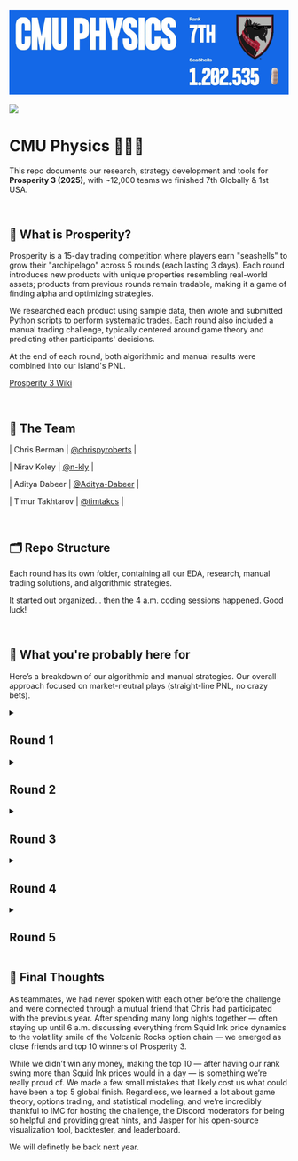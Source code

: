 
![](images/tUzNeX.gif)

![](imgages/island_photo.png)

# CMU Physics 🐚🐚🐚 
This repo documents our research, strategy development and tools for **Prosperity 3 (2025)**, with ~12,000 teams we finished 7th Globally & 1st USA.

<br>

## 📜 What is Prosperity?

Prosperity is a 15-day trading competition where players earn "seashells" to grow their "archipelago" across 5 rounds (each lasting 3 days). Each round introduces new products with unique properties resembling real-world assets; products from previous rounds remain tradable, making it a game of finding alpha and optimizing strategies.

We researched each product using sample data, then wrote and submitted Python scripts to perform systematic trades. Each round also included a manual trading challenge, typically centered around game theory and predicting other participants' decisions.

At the end of each round, both algorithmic and manual results were combined into our island's PNL.

[Prosperity 3 Wiki](https://imc-prosperity.notion.site/Prosperity-3-Wiki-19ee8453a09380529731c4e6fb697ea4)

<br>

## 👥 The Team
| Chris Berman | [@chrispyroberts](https://github.com/chrispyroberts) |

| Nirav Koley | [@n-kly](https://github.com/n-kly) |

| Aditya Dabeer | [@Aditya-Dabeer](https://github.com/Aditya-Dabeer) |

| Timur Takhtarov | [@timtakcs](https://github.com/timtakcs) | 

<br>

## 🗂 Repo Structure
Each round has its own folder, containing all our EDA, research, manual trading solutions, and algorithmic strategies.

It started out organized... then the 4 a.m. coding sessions happened. Good luck!

<br>

## 🧠 What you're probably here for

Here’s a breakdown of our algorithmic and manual strategies. Our overall approach focused on market-neutral plays (straight-line PNL, no crazy bets).

<details>
<summary><h2>Round 1</h2></summary>
  
<h3>Algo</h3>

Round 1 introduced 3 new products: Rainforest Resin, Kelp, and Squid Ink. All of these products were relatively distinct but traded like stocks would in the real world -- nothing fancy just an order book and market price.

Round 1 introduced three new products: Rainforest Resin, Kelp, and Squid Ink — all traded like real-world stocks with basic order books and market prices.

- Rainforest Resin was the easiest and most consistent to trade. The fair value hovered around 10,000 seashells with almost no drift ($\pm$4 seashells). We market took anytime bids were above 10,000 or asks below 10,000, and market made inside the spread. Additionally, we exploited standing orders exactly at fair value to better balance our long/short positions, significantly boosting our PNL.

- Kelp was trickier, showing mild drift and volatility. We found a persistent market maker whose mid-price effectively defined the real-time fair value, and confirmed this by submitting an order to buy 1 kelp and holding until the end of the day comparing the final PNL to our buy price. Using this mid-price, we applied the same market making/taking strategy as Resin, without adding any directional bias given the low volatility (~40 seashells over 10,000 steps).

- Squid Ink was pure chaos — with regular 100 seashell swings within a single step and no obvious structure despite IMC’s hints. We tested rolling z-scores, volatility breakouts, and MACD signals without finding any consistent edge. Ultimately, we reused the Kelp/Resin strategy here, but due to random massive price spikes, PNL was extremely volatile. We chose to gamble and submit as-is for Round 1.

<h3>Manual</h3>
  
This manual was pretty simple, it was a currency exchange problem were it was possible to exchange currencies in a way to profit of of it. All we had to do was a breadth first search across all possible currency conversions.

See [Leetcode 3387. Maximize Amount After Two Days of Conversions](https://leetcode.com/problems/maximize-amount-after-two-days-of-conversions/description/).

<h3>Results and Post-Round Analysis</h3>

First-round results were controversial. It became clear the website’s "sample data" was actually the first 1000 timestamps of live day 1 data, allowing teams to hardcode trades. Combined with Squid Ink spiking against our market making position, **we initially finished 771st.**

**After the round was re-run (hardcoding was ruled cheating), we shot up to 9th place** with a total PNL of 107,237 seashells (43,243 algo + 44,340 manual). We got lucky on the re-run — Squid Ink spiked in our favor instead of against us. The top 3 teams still finished ~100k seashells ahead of everyone else, but we were within a few thousand seashells of 4th.

Afterward, we decided Squid Ink was too volatile for full-size market making. We adapted by only allocating 10% of our position to it, cutting PNL by about 50%, but added a spike detection system:

- We used a rolling standard deviation on price differences.

- If the rolling std > 20, we fully entered a position opposite to the recent price move.

This adjustment made Squid Ink PNL much more stable across all days.

![](images/squid_ink.png)


---

</details>

<details>
<summary><h2>Round 2</h2></summary>
  
<h3>Algo</h3>
Round 2 introduced new products: CROISSANTS, JAMS, DJEMBES, PICNIC_BASKET1, and PICNIC_BASKET2.

- PICNIC_BASKET1 contained 6 Croissants, 3 Jams, and 1 Djembe.

- PICNIC_BASKET2 contained 4 Croissants and 2 Jams.

We recognized the structure from previous years and analyzed the price difference between each basket and its components. The basket premiums appeared mean-reverting, so we hard-coded the mean from bottle data, used a short rolling window for standard deviation, and calculated rolling z-scores:

- When z-score > 20, we shorted the basket and longed the constituents.

- When z-score < -20, we did the opposite.

This hedging isolated and traded the basket premium directly.

![](images/basket_premiums.png)

We ran into a problem with this though. The position limits prevented fully hedging both baskets simultaneously. To fix this, we did a few things

- We focused on the difference in basket premiums between Basket 1 and Basket 2.

- Used the z-score (Basket1 premium - Basket2 premium) as entry and exits, using the same 20 and -20 scores for entry/exits, then hedging accordingly.

Using this strategy used the following of our position limits:

- 100% of Basket 1’s position limit,

- 60% of Basket 2’s limit.

We did z-score trading with the remaining 40% of position limit on Basket 2, but had to limit it to 32% because we couldn't perfectly hedge due to position limits on the constituents. The remaining 8% of Basket 2’s position limit was unused — so we deployed it by market making (taking advantage of ~7–10 seashell spreads).

Overall, this strategy allowed us to fully utilize 100% of allowed position limits while minimizing unhedged risk.
Market making with the leftover 8% added ~5k seashells/day in backtests with very low volatility.

Chris also spotted suspicious trade quantity 15 patterns at highs/lows for Squid Ink and Croissants — hinting at potential price signals. However, it was too late to build a reliable strategy around them, so we planned to revisit this idea in Round 5.

![](images/squid_ink_trades.png)

<h3>Manual</h3>

This round’s manual was particularly interesting: we could select up to two out of ten shipping containers, each with different multipliers and inhabitants. Profit from a container depended not just on its multiplier, but also on how many players picked it:

> PNL = (10,000 × Multiplier) / (Number of inhabitants + % of total selections that picked this container)

The first container choice was free, but opening a second cost 50,000 SeaShells. We built a simpler greedy Monte Carlo that converged to a Nash equilbrium for selection rates across all containers.

![](images/containers_nash.png)

When we ran the numbers, we found that the Nash equilibrium values for the containers were consistently below 50,000 SeaShells meaning that opening a second container would almost always be a losing play. From this point on, we decided to only focus on selecting one container, believing that hedging across two was too risky given the low payouts.

On top of the Nash equilibrium strategy, we built a set of priors based on how we thought players would actually behave, the goal with these assumptions was to try and price in how people might act (beyond just following the nash). These alternative strategies ranged a lot from just random selection to phsycolgoical bias (the number 7 & 3 are well-documented to be more 'likeable' to humans and thus picked more frequently when asked to pick a number from 1-10)  Our hypothesis was that:

- 15% of players would play according to Nash equilibrium,
- 50% would choose randomly,
- 20% would gravitate toward “nice numbers” (multipliers like 73, 17, and 37),
- 10% would misread the prompt and simply pick based on initial EV,
- and 5% would follow the flawed Monte Carlo strategy we had initially come up with.

We re-ran a new Monte Carlo simulation based on these priors and recalculated the EVs of all the containers, aiming to account for both rational and irrational human actors. Ultiamtely we chose to only pick the 80x crate (this was a bad idea).

![](images/updated_nash_containers.png)

<h3>Results and Post-Round Analysis</h3>

Once again, the results were quite controversial. Some teams discovered that the timestamps when bots would trade were exactly the same as the previous year. This meant teams could predict when buy and sell orders would be filled, allowing them to wipe out the entire bid/ask side of an order book, place their own orders above or below, and have them instantly filled — leading to millions in profit per round.

In our opinion (and many others’), this was unfair and not in the spirit of the competition. While only two teams exploited this (they had millions of seashells by this point), the admins decided to disallow this form of hardcoding. After reviewing the code of many teams in the top 25, they asked teams suspected of using this advantage to submit updated versions of their algorithms without the hardcoded behavior, causing several teams to drop significantly on the leaderboard.

As for us, **we moved up to 7th place** with 243,083 seashells, making 102,758 from our algo and 33,087 from the manual.

Looking back on the manual, we definitely underestimated how many players would stick close to Nash equilibrium and overestimated the randomness in player behavior. Additionally, our simulation didn’t properly account for the impact of the "nice numbers" category, leading us to overweight the likelihood of truly random selections. These misjudgments probably contributed the most to our lower ranking in the manual portion of the tournament.

However, it wasn’t a total loss — we took the lessons from this round, updated our priors accordingly, and built a much stronger player modeling system for future decision-based rounds.

</details>

<details>
<summary><h2>Round 3</h2></summary>


<h3>Algo</h3>

This round introduced six new products: Volcanic Rocks and five different Volcanic Rock vouchers with strike prices of 9500, 9750, 10000, 10250, and 10500. These products closely resembled European option contracts and were set to expire in 7 in-game trading days.

Chris handled the analysis for this round. Using a hint provided on the website, he modeled the volatility smile by plotting the moneyness $m_t$ against the implied volatility $v_t$. Moneyness was calculated using the formula: Moneyness was calculated using the following formula $$m_t = log(K / S_t) / \sqrt(TTE)$$ where $K$ is the voucher strike price, $S_t$ is the price of the underlying at some time $t$, and $TTE$ being the time to expiration in years. 

![](images/volatility_smile.png)

Fitting a quadtratic to this we found parameters $a, b, c$ for the equation $$v_t = a \cdot m_t^2 + b \cdot m_t + c$$ allowed us to predict a "fair" implied volatility for any given $m_t$. After coding this up, we found the best way to exploit this was to build a market maker based on the fitted implied volatility. It was an extremely aggressive market maker and would often cross with existing market makers in the order book. We also added functionality to automatically hedge our positions after every timestamp, ensuring we were only exposed to the implied volatility of a contract.

Our backtesting PNL curve was a straight line on most days, indicating we had found a reasonable, direction-neutral strategy. We hypothesized that this was because we were modeling the true IV of the vouchers more accurately. From our backtests, we expected to make around ~80k from all voucher products and ~100k from other products.

A few other things we considered for algo trading this round:

- We analyzed how much we were losing in long voucher positions due to theta decay. Chris found that the vouchers had a maximum annualized theta decay of 800 seashells, meaning that holding a voucher for a year — assuming no changes to the underlying or voucher structure — would result in an 800 seashell loss. He estimated that if we were fully long 200 vouchers, the daily loss due to theta would be approximately 430 seashells:   
  $$
  \frac{800\ \text{seashells per year}}{365\ \text{days per year}} \times 1\ \text{day} \times 200\ \text{vouchers} \approx 430\ \text{seashells per day}
  $$ This loss was negligible compared to the 80k we were making in backtests.
  
- Since we could hold up to 400 Volcanic Rocks and 200 of any voucher, if we went long two different vouchers, we could at best fully hedge two of them assuming each had a delta of 1. To keep things manageable and avoid messy edge cases, we capped all voucher positions at 80. This guaranteed that we could always fully hedge, greatly simplifying our delta hedging logic and making the delta-neutral strategy easy to implement. There was probably a better way to optimize this, but given the time constraints of the challenge, we felt this was a favorable trade-off.

<h3>Manual</h3>
In this round, we had to place **two bids** to acquire **Sea Turtles' Flippers**. Each turtle accepted the **lowest bid above their reserve price**, where reserves were **uniformly distributed** between **160–200** and **250–320**.

For the second bid, a penalty applied if your offer was below the average of all second bids, scaling your profit by:

> $$ p = \left(\frac{320 – \text{average bid}}{320 – \text{your bid}}\right)^3 $$

All acquired Flippers could later be sold for 320 SeaShells each.

For this manual, we took a more systematic approach from the start. First, we isolated the one-bid scenari and ran a Monte Carlo simulation for every possible bid between 160 and 320.  
![](images/1bid_flippers.png)

From this, we found that if we were limited to only one bid, it was clearly optimal to set it at 200 — just at the cutoff before the dead zone of 200–250.

Next, we tackled the two-bid scenario, initially ignoring the impact of the *p* scaling (i.e., assuming no penalty for being under the average second bid). We ran another Monte Carlo simulation where the first bid was fixed at 200, and the second bid varied across the full range from 160 to 320.  
![](images/2bid_flippers.png)

At this point, it became clear that picking 285 for the second bid was the Nash Equilibrium: if all players played optimally (GTO), they would pick 200 first and ~285 second, ensuring their second bid was just above the reserve range and staying above the average.

However, we realized that some players might attempt to undercut the average slightly — placing their second bids just above 285 to exploit players who bid exactly at Nash, thereby pushing their bids below the average and subjecting them to the *p* scaling penalty.

To account for this, we built a new set of priors, this time using continuous probability distributions rather than discrete categories (since bids could be any number within the range). Our assumptions were:

- 10% of players would play perfect Nash,
- 25% would concentrate around the optimal mid-point (tight Nash cluster),
- 49% would pick values slightly higher than the GTO price,
- 1% would pick completely randomly,
- 15% would intentionally grief (e.g., bots setting bids at 160 or 320 to skew the distribution, as discussed in Discord).

![](images/flippers_dist.png)

We then modeled these priors and re-simulated outcomes, finding that the **optimal second bid** was approximately **290** — slightly higher than the GTO point to hedge against players trying to outmaneuver Nash bidders.
<br>

<h3>Results and Post-Round Analyysis</h3>

The manual of this roudn turned out not so decent. The actual average second bid ended up being around 286, slightly higher than pure GTO but very much in line with our expectations. Looking at the resulting graphs, it was clear that most players aimed for Nash or slightly above it, confirming that our modeling approach and priors were pretty spot-on.

![](images/flippers_final.png)

Overall though, this round was absolutely brutal for us as **we fell from 7th to 241st**, making us all believe that a comeback was impossible. We only made 75,755 on algo while many of the top teams made >200k on algo. We knew either something was wrong or we had missed something.

- We first realized that Jasper's visualizer, which we were using extensively, had an issue where it caused the algorithm on submission to exceed 100MB of memory, triggering a restart of the AWS Lambda instance. This meant all local variables our algorithm was using to trade were wiped and re-initialized. It broke key rolling windows that were critical for trade entries and hedges on basket and volcanic rock products, causing our trader to effectively buy and sell these products randomly. For future submissions, we decided to simply remove Jasper's visualizer rather than debug it.
  
- Chris then realized we had completely missed an extremely profitable trading strategy on volcanic vouchers. Our quadratic fit for implied volatility stopped being a good model on the submission day — it either severely under- or overestimated the IV the market was trading at. As a result, our trader would enter into a long or short IV position on a voucher and hold it all day. While IV did spike, the corresponding seashell gain was small, so we made almost nothing from volcanic rocks using the fitted model. In the figure below, Chris plotted the IV for bids and asks across different vouchers over time, along with a short rolling window of the mid IV. Using the mean of this rolling window instead of the quadratic fit as the fair IV model made our backtester PNL shoot up from 80k to 150k per day — even on the day of submission.

- Chris also ran some backtests to figure out how much our hedging was costing us. Since the order book for volcanic rock had a consistent spread of 1, every buy or sell effectively cost us 0.5 seashells. By counting the total trades taken while hedging, Chris found we were paying over 40k in spread costs just to hedge. This gave us the idea that we might not want to hedge at all.

- Chris estimated an upper bound for how much we could lose by being unhedged. At one point, volcanic rocks moved by 100 seashells in a single step, which — assuming a delta of 1 — would correspond to a maximum loss of 40k if holding 400 vouchers. Chris tracked our average delta exposure throughout the day and found it was closer to being long 160 units of the underlying, meaning the 40k estimate was very conservative. A more realistic maximum loss would be around 16k in a single step. Given that price movements appeared random (at least to us), and the potential upside from not hedging was greater than our realistic downside risk (40k > 16k), we decided that going unhedged was a risk worth taking. This boosted our backtester PNL on volcanic rock products to around 250k per day.

![](images/rocks.png)


</details>

<details>
<summary><h2>Round 4</h2></summary>
<br>

After the disappointing algo results in Round 3, we felt defeated and were honestly ready to give up. Breaking into the top 25 — let alone the top 10 — seemed impossible from that position. Luckily, in Chris's opinion, this round was incredibly easy, as it was very similar to Round 2 from the previous year. His trading algo that year had landed him in 3rd place, so he was confident that re-implementing the same strategy would lead to strong results.
  
<h3>Algo</h3>

This round introduced a new product called Magnificent Macrons. Magnificent Macrons could be bought or sold on the local island and then converted on the Pristine Island (think buying BTC from one crypto exchange and selling it on another — same exact concept). However, when converting your position, you paid several fees: a transport cost, an export tariff (if converting a long position — like exporting from the main island), or an import tariff (if importing to the main island). On top of that, you paid a storage fee of 0.1 seashells per timestamp per Macron held, heavily encouraging players not to hold long positions.

While Macron prices were strongly correlated with `sugarPrice` and `sunlightIndex`, we decided to completely ignore these factors, since simply arbitraging across islands was far more profitable than trying to predict Macron price movements using a model.

- Because import tariffs were negative, we were effectively paid to sell on the local island and convert on the Pristine Island. To calculate the break-even price for selling a Macron, we used the formula:

  $$
  \text{sell\_local\_break\_even\_price} = \text{conversion\_ask} + \text{import\_tariff} + \text{transport\_fee}
  $$

- We also noticed there was a bot aggressively taking orders on the local island near the mid-price of the Pristine Island. We used this to our advantage by placing sell orders near the mid-price (if it was above our break-even price) and immediately converting them after they filled. We would pocket the difference between our sell price and the break-even price, multiplied by 10 (since we could convert 10 Macrons at a time).

- In backtests, Chris estimated a potential profit of up to 100k seashells from Macrons over the course of the day, depending on how negative the import tariffs were. We were happy with that, submitted, and went to bed.

<h3>Manual</h3>

In this round, players could open up to three suitcases containing prizes. Opening one suitcase was free, but opening a second or third required paying a fixed cost. 

Each suitcase had a prize multiplier (up to 100) and a known number of inhabitants already selecting it. Profit was calculated as:

> Profit = (10,000 × Multiplier) ÷ (Number of inhabitants + % of global suitcase selections)

Costs for opening additional suitcases applied after this division, making careful suitcase selection critical.

This challenge was nearly identical to Round 2, giving us a shot at redemption. We started strong by immediately calculating the Nash equilibrium across all suitcases.  
![](images/cases_nash.png)

Since the Nash EV was greater than 50,000 (the cost of opening a second suitcase), we determined it was profitable to open two suitcases.

The real challenge came in modeling human behavior. Fortunately, players had shared post-analysis from Round 2 on Discord, showing how actual picks compared to Nash predictions.  
![](images/containers_real.png)

The findings were surprising:
- Way more players picked close to Nash than we had expected.
- There wasmassive buy pressure on "nice numbers" like 17 and 73, confirming our human psychology prior.
- Minor deviations elsewhere seemed due to random noise.

Based on this, we simplified and updated our priors:
- 50–60% of players would pick according to Nash distribution.
- 5–15% would concentrate on the most selected parts of Nash.
- 5–10% would favor the least selected parts (based on over-correcting from last round’s profitable crates).
- 10–15% would pick randomly.
- 10–15%* would favor "nice numbers" based on human psychology.

Rather than running another Monte Carlo simulation (since this was a discrete problem), we created a **probability distribution** directly across all suitcases. We multiplied base Nash probabilities by the expected deviations from our priors to estimate suitcase popularity mathematically.  
![](images/cases_dist.png) 
![](images/cases_predicted.png) 

Using this model, we selected suitcases 83 and 47 as our picks.
<br>

<h3>Results and Post-Round Analysis</h3>

![](images/round_4_res.png)

We woke up to a very pleasant surprise: **we were back in 8th!** Out of all teams this round, we had the highest PNL, making a whopping 447,251 seashells from our algo and manual combined!

This manual went extremely well for us. While we didn’t absolutely maximize profits, our approach paid off — our predicted densities were very close to the actual results, leading to strong EV predictions and a solid gain in ranking.  

We realized that if we hadn’t messed up Round 3, we would have been in second place overall. Based on our algo PNL, it was also clear that we had very similar trading strategies to the #1 team (Frankfurt Hedgehogs), making just slightly more than them while maintaining a very straight PNL curve. Combined with Chris’s backtests on our Round 3 submission — which again showed our algo PNL was very close to Frankfurt’s — we were pretty convinced that we had the same strategies as the #1 team.

After our emotions settled, Chris ran some backtests on Macron arbitrage and confirmed that around 100k of our PNL came from Macrons. He also found that out of the 10,000 steps in the submission, we only traded 56,000 Macrons. Because we only sent orders in sizes of 10, we estimated that we were only trading about half the time.

Since the import tariffs were very negative, we were making about ~3 seashells per Macron we arbed. By missing trades on roughly 4,400 timesteps, we effectively left 44,000 Macrons on the table — meaning we potentially left 132k seashells unrealized. Chris reasoned that on the timesteps when the aggressive buyer of Macrons wasn’t always there we would still want to convert Macrons in order to maximize PNL, so we would want a small stockpile of Macrons we were always short to take advantage of missed opportunities.

By adjusting to sell up to 30 Macrons at a time instead of 10, we traded 95,000 Macrons. This adjustment would lead to a net short position throughout the day, which we estimated could potentially result in a maximum loss of 30 × 400 = 12,000 seashells if the price moved against us (400 being the largest price movement we observed in the data). Given that we were nearly doubling the amount of Macrons we were arbitraging — and thus doubling our PNL — we decided that this risk was worth taking.


</details>

<details>
<summary><h2>Round 5</h2></summary>

![](images/Hr_Tnb.gif)

<br>
  
<h3>Algo</h3>
This round no new products were introduced. Instead, we were told the counterparties that we were trading agaisnt. Specifically, there were 11 other bots trading the same products we were. We started by visualizing all trading activity for all the bots, and plotted products prices and overlayed a scatter plot with the prices bots would trade at. We did this for all bots and all products, and quickly found that one bot, 'Olivia', would buy/sell and the low/high of the day every day on 3 different products.

![](images/olivia_signals.png)

Chris had correctly guessed that the trades present in round 2 data did indeed have a true signal. Using this information, we planned to update our algorithms to copy Olivia's trades.

- After running some quick tests, we found that we were making more just market making and taking on kelp than using Olivia's signal, so we left our Kelp trading alone.


- For Squid Ink, we decided to market make and take with maximum position sizing until Olivia's signal, and then just follow it for the rest of the day.


- Croissants was slightly more complicated because we were using it as a hedge in our basket trades. We estimated that we were making ~30k per day by doing statistical arbitrage on the basket premiums. Because we had a true signal on croissants, Chris reasoned that we shouldn't take trades on baskets in the opposite direction of Olivia's signal, as the price of Croissants accounted for ~50% of the price of the basket.

  
- Building off this, we decided to YOLO into Croissants. Our maximum position size for Croissants was 250, but if we went long on both baskets, we could effectively be long 1050 Croissants. We estimated that on a bad trading day for this signal, the difference between the high and low on Croissants is 40 seashells, so a lower bound on our croissants PNL was 40 * our position size. Going long an extra 800 Croissants on this bad day will give us an extra 32k Seashells.


- Our statistical basket arbitrage was hitting 50k on it's best days, while YOLOing croissaints on Olivia's signal was getting up to 120k on its best day (difference of about ~120 between the high and low). We decided this was the best idea. Convinient that it was also very simple to implement.


- We hedged the baskets by going opposite on Jams and Djembes, as the movement of the basket was still about 50% correlated with these products. Our final position ended up being exposed to 30 Jams due to position limits. By taking on the extra 30 jams, we were able to go long another 60 croissants. We found that Jams would move on average 50 on their most volatile day, so the upside of the 60 Croissants was higher than the potential downside on Jams leading us to believe that this was a risk worth taking.


- We also realized we were exposed to the premium of the basket, and that in a near worst-case scenario, we could lose up to 300 seashells per basket we were holding if we bought at the top of premium then sold at the bottom or vice versa, meaning a total potential loss of up to 45,000 seashells due to premium movement agaisnt us while in our trade. We could not think of a way to reduce this risk.


- Chris found that with 90% confidence the difference in basket 2 premiums from one timestep to the next was stationary, and with 95% confidence for basket 1, so we reasoned that its a coinflip that premium will move agaisnt us, and the probability of us buying right as the series is mean reverting is incredibly low (assuming Olivia's signal is not correlated with the top/bottom of premiums). Because of this, we reasoned that our potential loss is most likely not 45,000 and more realistically 20,000 at most, and that in expectation our loss is 0. Based on this line of reasoning, we ultimately decided that this risk was worth taking. 

- One final optimization Chris made was that while waiting for Olivia's signal, we would market make and take on both picnic baskets since they both had large spreads. This made us an 10k seashells per day depending on how long we had to wait before Olivia's signal. 

<h3>Manual</h3>

For this round, we had to trade on 9 different products and derive sentiments from the 'goldberg' terminal. Trading was not only influenced by sentiment, but also incurred increasing fees based on how much of each product was purchased:

> Fee($x$) = $120 \times x^2$, where $x$ is the portfolio allocation fraction.

This made optimizing both selection and sizing critical to maximize profits.

At first, this round seemed purely vibe-based. However, after some thought, we realized it was actually a portfolio optimization problem in disguise.

The first step was to generate priors for how each product's price might move.  
Luckily, we found data online from previous years, and noticed that the tradeable products were almost identical to those offered this year. This allowed us to map historical returns onto current products. 

However, the instructions were vague — it was unclear whether price movements were purely player-driven or predetermined. To be cautious:
- We adjusted last year’s return data slightly based on sentiment from Discord and our own intuition.
- We used historical data mostly to estimate the range of possible movements rather than directly copying past results.
![](images/goldberg_sentiments.png) 

Once we had reasonable return estimates, we tackled the portfolio allocation. With 9 products and the quadratic fee structure, it was clear that naive brute-force (e.g., a grid search) would be computationally impossible.

Instead, we used convex optimization (`cvxpy`) to solve for the optimal portfolio allocation, maximizing expected returns while minimizing fee penalties.

![](images/goldberg_optimal.png) 

We also decided to tone down the allocation weights slightly for higher-risk products to mitigate the chance of getting burned if our return estimates were wrong.

<br>

<h3>Results & Post-Round Analysis</h3>
**We finished 7th overall — and 1st in the US!** We were really happy with this result. Our algo made 244,740 seashells, and we made 138,274 on manual. Frankfurt, who we knew with high probability had a very similar strategy to us, made a comparable amount. Meanwhile, Heisenberg — the #1 team — made more than 800k on algo this round! We still have no idea how they pulled that off, but kudos to them for figuring out something that no one else could!

Overall, for manual, we played this round a bit too safe. While our returns were solid, we definitely left potential profits on the table by not being aggressive enough in our allocations. Additionally, it turned out that player behavior had a major impact on price movements — some products (like Red Flags) moved far more than historical data suggested, likely due to heavy player sentiment. While it wasn’t our strongest manual round, we stuck to a disciplined strategy and don’t regret prioritizing risk management over gambling for bigger wins.

After talking with Jasper about his algo for the last round, Chris realized that z-score-based strategies on Volcanic Rocks performed really well across all days in backtests. Using Jasper’s volcanic rock z-score trading logic — with the same hyperparameters — we could have made an extra 150k per day by trading Volcanic Rocks, a product we had chosen not to trade at all.

However, we were still unsure whether this was truly an edge-generating strategy or just very lucky, because small tweaks to the hyperparameters or implementation would lead to wildly different backtesting results, some even heavily negative in PNL. Given the risk-averse approach we took throughout the competition, we weren’t too upset about missing this potential edge, as we weren’t fully convinced it would have worked reliably over the long run with static parameters.

---

</details>

## 🏁 Final Thoughts

As teammates, we had never spoken with each other before the challenge and were connected through a mutual friend that Chris had participated with the previous year. After spending many long nights together — often staying up until 6 a.m. discussing everything from Squid Ink price dynamics to the volatility smile of the Volcanic Rocks option chain — we emerged as close friends and top 10 winners of Prosperity 3.

While we didn’t win any money, making the top 10 — after having our rank swing more than Squid Ink prices would in a day — is something we’re really proud of. We made a few small mistakes that likely cost us what could have been a top 5 global finish. Regardless, we learned a lot about game theory, options trading, and statistical modeling, and we’re incredibly thankful to IMC for hosting the challenge, the Discord moderators for being so helpful and providing great hints, and Jasper for his open-source visualization tool, backtester, and leaderboard. 

We will definetly be back next year.


